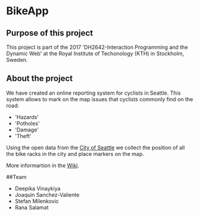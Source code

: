 # BikeApp
## Purpose of this project
This project is part of the 2017 'DH2642-Interaction Programming and the Dynamic Web' at the Royal Institute of Techonology (KTH) in Stockholm, Sweden.

## About the project
We have created an online reporting system for cyclists in Seattle. This system allows to mark on the map issues that cyclists commonly find on the road:
* 'Hazards'
* 'Potholes'
* 'Damage'
* 'Theft'

Using the open data from the [City of Seattle](https://data.seattle.gov) we collect the position of all the bike racks in the city and place markers on the map.

More informartion in the [Wiki](https://github.com/stefanmilenkovic/DH2642-project/wiki).

##Team
* Deepika Vinaykiya
* Joaquin Sanchez-Valiente
* Stefan Milenkovic
* Rana Salamat
